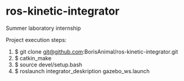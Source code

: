 # ros-kinetic-integrator
Summer laboratory internship

Project execution steps:
1. $ git clone git@github.com:BorisAnimal/ros-kinetic-integrator.git
2. $ catkin_make
3. $ source devel/setup.bash
4. $ roslaunch integrator_deskription gazebo_ws.launch
